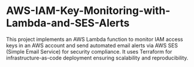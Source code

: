 # AWS-IAM-Key-Monitoring-with-Lambda-and-SES-Alerts
This project implements an AWS Lambda function to monitor IAM access keys in an AWS account and send automated email alerts via AWS SES (Simple Email Service) for security compliance. It uses Terraform for infrastructure-as-code deployment ensuring scalability and reproducibility.

